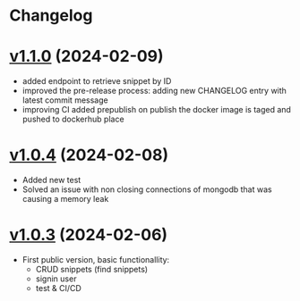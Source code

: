 # Changelog

# [v1.1.0](https://github.com/carvilsi/pwyll/releases/tag/v1.1.0) (2024-02-09)

- added endpoint to retrieve snippet by ID
- improved the pre-release process: adding new CHANGELOG entry with latest commit message
- improving CI added prepublish on publish the docker image is taged and pushed to dockerhub place 

# [v1.0.4](https://github.com/carvilsi/pwyll/releases/tag/v1.0.4) (2024-02-08)

- Added new test
- Solved an issue with non closing connections of mongodb that was causing a memory leak 

# [v1.0.3](https://github.com/carvilsi/pwyll/releases/tag/v1.0.3) (2024-02-06)

- First public version, basic functionallity:
    - CRUD snippets (find snippets)
    - signin user
    - test & CI/CD

